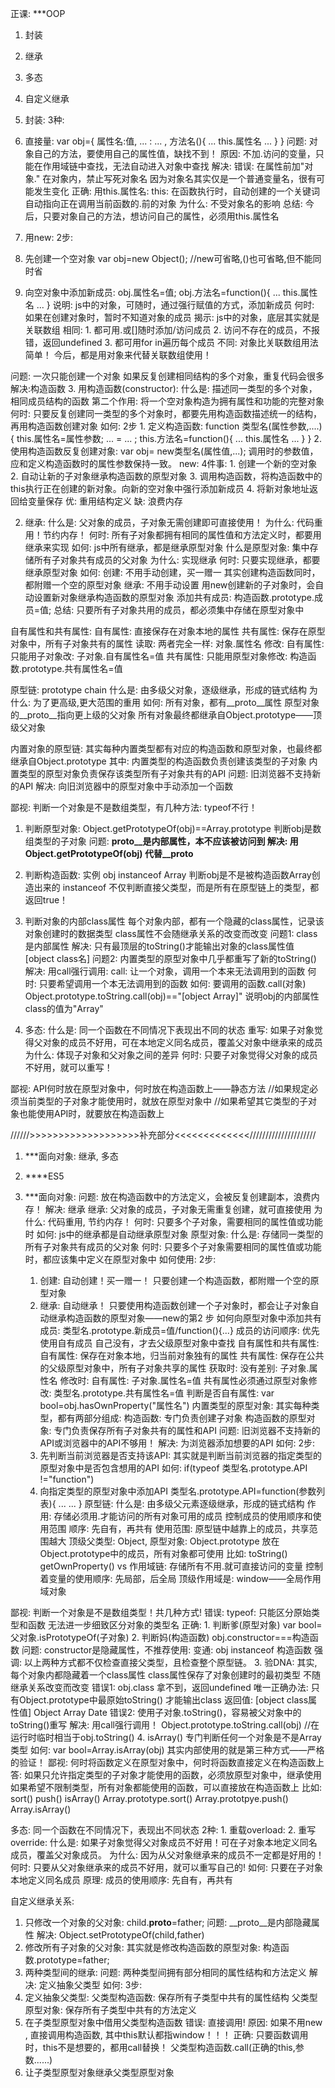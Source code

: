 正课:
***OOP
1. 封装
2. 继承
3. 多态
4. 自定义继承

1. 封装: 3种:
 1. 直接量:
   var obj={
     属性名:值,
       ... : ... ,
     方法名(){
       ... this.属性名 ...
     }
   }
   问题: 对象自己的方法，要使用自己的属性值，缺找不到！
   原因: 不加.访问的变量，只能在作用域链中查找，无法自动进入对象中查找
   解决: 错误: 在属性前加"对象."
          在对象内，禁止写死对象名
            因为对象名其实仅是一个普通变量名，很有可能发生变化
         正确: 用this.属性名:
          this: 在函数执行时，自动创建的一个关键词
               自动指向正在调用当前函数的.前的对象
          为什么: 不受对象名的影响
   总结: 今后，只要对象自己的方法，想访问自己的属性，必须用this.属性名

 2. 用new: 2步:
  1. 先创建一个空对象
   var obj=new Object(); //new可省略,()也可省略,但不能同时省
  2. 向空对象中添加新成员:
   obj.属性名=值;
   obj.方法名=function(){ ... this.属性名 ... }
   说明: js中的对象，可随时，通过强行赋值的方式，添加新成员
   何时: 如果在创建对象时，暂时不知道对象的成员
揭示: js中的对象，底层其实就是关联数组
      相同: 1. 都可用.或[]随时添加/访问成员
           2. 访问不存在的成员，不报错，返回undefined
           3. 都可用for in遍历每个成员
      不同: 对象比关联数组用法简单！
今后，都是用对象来代替关联数组使用！

 问题: 一次只能创建一个对象
       如果反复创建相同结构的多个对象，重复代码会很多
 解决:构造函数
  3. 用构造函数(constructor):
   什么是: 描述同一类型的多个对象，相同成员结构的函数
       第二个作用: 将一个空对象构造为拥有属性和功能的完整对象
   何时: 只要反复创建同一类型的多个对象时，都要先用构造函数描述统一的结构，再用构造函数创建对象
   如何: 2步
    1. 定义构造函数:
      function 类型名(属性参数,....){
        this.属性名=属性参数;
           ... = ... ;
        this.方法名=function(){
          ... this.属性名 ...
        }
      }
    2. 使用构造函数反复创建对象:
      var obj= new类型名(属性值,...);
     调用时的参数值，应和定义构造函数时的属性参数保持一致。
     new: 4件事:
     1. 创建一个新的空对象
     2. 自动让新的子对象继承构造函数的原型对象
     3. 调用构造函数，将构造函数中的this执行正在创建的新对象。向新的空对象中强行添加新成员
     4. 将新对象地址返回给变量保存
  优: 重用结构定义
  缺: 浪费内存

2. 继承:
 什么是: 父对象的成员，子对象无需创建即可直接使用！
 为什么: 代码重用！节约内存！
 何时: 所有子对象都拥有相同的属性值和方法定义时，都要用继承来实现
 如何: js中所有继承，都是继承原型对象
  什么是原型对象: 集中存储所有子对象共有成员的父对象
  为什么: 实现继承
  何时: 只要实现继承，都要继承原型对象
  如何:
    创建: 不用手动创建，买一赠一
      其实创建构造函数同时，都附赠一个空的原型对象
    继承: 不用手动设置
      用new创建新的子对象时，会自动设置新对象继承构造函数的原型对象
    添加共有成员:
      构造函数.prototype.成员=值;
  总结: 只要所有子对象共用的成员，都必须集中存储在原型对象中

 自有属性和共有属性:
  自有属性: 直接保存在对象本地的属性
  共有属性: 保存在原型对象中，所有子对象共有的属性
  读取: 两者完全一样: 对象.属性名
  修改: 自有属性: 只能用子对象改: 子对象.自有属性名=值
        共有属性: 只能用原型对象修改:
			构造函数.prototype.共有属性名=值

 原型链: prototype chain
  什么是: 由多级父对象，逐级继承，形成的链式结构
  为什么: 为了更高级,更大范围的重用
  如何:
    所有对象，都有__proto__属性
    原型对象的__proto__指向更上级的父对象
    所有对象最终都继承自Object.prototype——顶级父对象

 内置对象的原型链:
  其实每种内置类型都有对应的构造函数和原型对象，也最终都继承自Object.prototype
  其中: 内置类型的构造函数负责创建该类型的子对象
    内置类型的原型对象负责保存该类型所有子对象共有的API
  问题: 旧浏览器不支持新的API
  解决: 向旧浏览器中的原型对象中手动添加一个函数

 鄙视: 判断一个对象是不是数组类型，有几种方法:
  typeof不行！
  1. 判断原型对象:
    Object.getPrototypeOf(obj)==Array.prototype
	 判断obj是数组类型的子对象
     问题: __proto__是内部属性，本不应该被访问到
     解决: 用Object.getPrototypeOf(obj) 代替__proto__
  2. 判断构造函数:
        实例
    obj instanceof Array
    判断obj是不是被构造函数Array创造出来的
    instanceof 不仅判断直接父类型，而是所有在原型链上的类型，都返回true！
  3. 判断对象的内部class属性
    每个对象内部，都有一个隐藏的class属性，记录该对象创建时的数据类型
    class属性不会随继承关系的改变而改变
    问题1: class是内部属性
    解决: 只有最顶层的toString()才能输出对象的class属性值
       [object class名]
    问题2: 内置类型的原型对象中几乎都重写了新的toString()
    解决: 用call强行调用:
      call: 让一个对象，调用一个本来无法调用到的函数
      何时: 只要希望调用一个本无法调用到的函数
      如何: 要调用的函数.call(对象)
    Object.prototype.toString.call(obj)=="[object Array]"
      说明obj的内部属性class的值为"Array"

3. 多态:
 什么是: 同一个函数在不同情况下表现出不同的状态
  重写: 如果子对象觉得父对象的成员不好用，可在本地定义同名成员，覆盖父对象中继承来的成员
  为什么: 体现子对象和父对象之间的差异
  何时: 只要子对象觉得父对象的成员不好用，就可以重写！


鄙视: API何时放在原型对象中，何时放在构造函数上——静态方法
  		//如果规定必须当前类型的子对象才能使用时，就放在原型对象中
  		//如果希望其它类型的子对象也能使用API时，就要放在构造函数上

//////>>>>>>>>>>>>>>>>>>>补充部分<<<<<<<<<<<<</////////////////////
1. ***面向对象:
  继承, 多态
2. ****ES5

1. ***面向对象:
  问题: 放在构造函数中的方法定义，会被反复创建副本，浪费内存！
  解决: 继承
 继承: 父对象的成员，子对象无需重复创建，就可直接使用
 为什么: 代码重用, 节约内存！
 何时: 只要多个子对象，需要相同的属性值或功能时
 如何: js中的继承都是自动继承原型对象
  原型对象:
   什么是: 存储同一类型的所有子对象共有成员的父对象
   何时: 只要多个子对象需要相同的属性值或功能时，都应该集中定义在原型对象中
   如何使用: 2步:
     1. 创建: 自动创建！买一赠一！
       只要创建一个构造函数，都附赠一个空的原型对象
     2. 继承: 自动继承！
       只要使用构造函数创建一个子对象时，都会让子对象自动继承构造函数的原型对象——new的第2 步
   如何向原型对象中添加共有成员:
    类型名.prototype.新成员=值/function(){...}
   成员的访问顺序:
    优先使用自有成员
    自己没有，才去父级原型对象中查找
  自有属性和共有属性:
   自有属性: 保存在对象本地，归当前对象独有的属性
   共有属性: 保存在公共的父级原型对象中，所有子对象共享的属性
   获取时: 没有差别: 子对象.属性名
   修改时: 自有属性: 子对象.属性名=值
     共有属性必须通过原型对象修改:
       类型名.prototype.共有属性名=值
   判断是否自有属性:
    var bool=obj.hasOwnProperty("属性名")
  内置类型的原型对象:
   其实每种类型，都有两部分组成:
    构造函数: 专门负责创建子对象
    构造函数的原型对象: 专门负责保存所有子对象共有的属性和API
   问题: 旧浏览器不支持新的API或浏览器中的API不够用！
   解决: 为浏览器添加想要的API
   如何: 2步:
    1. 先判断当前浏览器是否支持该API:
        其实就是判断当前浏览器的指定类型的原型对象中是否包含想用的API
      如何: if(typeof 类型名.prototype.API !="function")
    2. 向指定类型的原型对象中添加API
      类型名.prototype.API=function(参数列表){
		... ...
      }
  原型链:
   什么是: 由多级父元素逐级继承，形成的链式结构
   作用: 存储必须用.才能访问的所有对象可用的成员
       控制成员的使用顺序和使用范围
         顺序: 先自有，再共有
         使用范围: 原型链中越靠上的成员，共享范围越大
   顶级父类型: Object, 原型对象: Object.prototype
     放在Object.prototype中的成员，所有对象都可使用
       比如: toString()   getOwnProperty()
   vs 作用域链: 存储所有不用.就可直接访问的变量
          控制着变量的使用顺序: 先局部，后全局
     顶级作用域是: window——全局作用域对象

  鄙视: 判断一个对象是不是数组类型！共几种方式!
   错误: typeof: 只能区分原始类型和函数
               无法进一步细致区分对象的类型名
   正确:
     1. 判断爹(原型对象)
      var bool=父对象.isPrototypeOf(子对象)
     2. 判断妈(构造函数)
      obj.constructor===构造函数
      问题: constructor是隐藏属性，不推荐使用:
      变通: obj  instanceof 构造函数
   强调: 以上两种方式都不仅检查直接父类型，且检查整个原型链。
     3. 验DNA:
      其实,每个对象内都隐藏着一个class属性
        class属性保存了对象创建时的最初类型
        不随继承关系改变而改变
      错误1: obj.class 拿不到，返回undefined
      唯一正确办法: 只有Object.prototype中最原始toString() 才能输出class
       返回值: [object  class属性值]
                       Object
                       Array
                       Date
      错误2: 使用子对象.toString()，容易被父对象中的toString()重写
      解决: 用call强行调用！
       Object.prototype.toString.call(obj)
			//在运行时临时相当于obj.toString()
     4. isArray()
      专门判断任何一个对象是不是Array类型
      如何: var bool=Array.isArray(obj)
        其实内部使用的就是第三种方式——严格的验证！
  鄙视: 何时将函数定义在原型对象中，何时将函数直接定义在构造函数上
    答: 如果只允许指定类型的子对象才能使用的函数，必须放原型对象中，继承使用
        如果希望不限制类型，所有对象都能使用的函数，可以直接放在构造函数上
    比如: sort()  push()    isArray()
      Array.prototype.sort()
      Array.prototpye.push()
      Array.isArray()

 多态: 同一个函数在不同情况下，表现出不同状态
   2种:
    1. 重载overload:
    2. 重写override:
      什么是: 如果子对象觉得父对象成员不好用！可在子对象本地定义同名成员，覆盖父对象成员。
      为什么: 因为从父对象继承来的成员不一定都是好用的！
      何时: 只要从父对象继承来的成员不好用，就可以重写自己的!
      如何: 只要在子对象本地定义同名成员
        原理: 成员的使用顺序: 先自有，再共有

 自定义继承关系:
 1. 只修改一个对象的父对象:
   child.__proto__=father;
   问题: __proto__是内部隐藏属性
   解决: Object.setPrototypeOf(child,father)
 2. 修改所有子对象的父对象:
   其实就是修改构造函数的原型对象:
   构造函数.prototype=father;
 3. 两种类型间的继承:
  问题: 两种类型间拥有部分相同的属性结构和方法定义
  解决: 定义抽象父类型
  如何: 3步:
   1. 定义抽象父类型:
    父类型构造函数: 保存所有子类型中共有的属性结构
    父类型原型对象: 保存所有子类型中共有的方法定义
   2. 在子类型原型对象中借用父类型构造函数
    错误: 直接调用!
      原因: 如果不用new , 直接调用构造函数, 其中this默认都指window！！！
    正确: 只要函数调用时，this不是想要的，都用call替换！
      父类型构造函数.call(正确的this,参数......)
   3. 让子类型原型对象继承父类型原型对象









